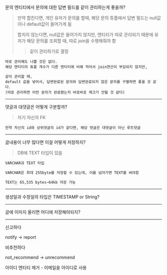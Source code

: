 문의 엔티티에서 문의에 대한 답변 필드를 같이 관리하는게 좋을까?
> 만약 합친다면, 개인 유저가 문의를 할때, 해당 문의 튜플에서 답변 필드는 null값이나 default값이 들어가게 됨
>
> 합치지 않는다면, null값은 들어가지 않지만, 엔티티가 따로 관리되기 때문에 유저가 해당 문의를 조회할 때, 따로 join을 수행해줘야 함
>
>> 같이 관리하기로 결정

    따로 관리해도 나쁠 것은 없다.
    해당 엔티티의 튜플 개수가 다른 엔티티에 비해 적어서 join연산이 부담되지 않지만,

    같이 관리할 때, 
    default 값을 넣어서, 답변완료된 문의와 답변완료되지 않은 문의를 구별하면 좋을 것 같다.
    (따로 관리하면 어떤 문의가 완료됐는지 바로바로 체크가 안될 것 같다)

---

댓글과 대댓글은 어떻게 구분할까?
> 자기 자신의 FK

    만약 자신의 id와 상위댓글의 id가 같다면, 해당 댓글은 대댓글이 아닌 루트댓글

---

글내용이 너무 많다면 이걸 어떻게 저장하지? 
> DB에 TEXT 타입이 있음

    VARCHAR과 TEXT 타입

    VARCHAR은 최대 255byte를 저장할 수 있는데, 이를 넘어가면 TEXT를 써야함

    TEXT는 65,535 bytes~64kb 저장 가능

---

생성일과 수정일의 타입은 TIMESTAMP or String?

>

---

글에 이미지 올리면 어디에 저장해야되지?

---

신고하다

notify -> report

비추천하다

not_recommend -> unrecommend

아이디 엔티티 제거 - 이메일을 아이디로 사용